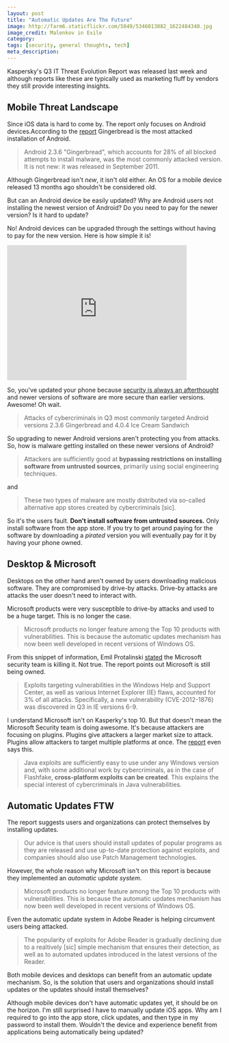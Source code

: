 ```yaml
---
layout: post
title: "Automatic Updates Are The Future"
image: http://farm6.staticflickr.com/5049/5346013882_1622484340.jpg
image_credit: Malenkov in Exile
category: 
tags: [security, general thoughts, tech]
meta_description: 
---
```


Kaspersky's Q3 IT Threat Evolution Report was released last week and although reports like these are typically used as marketing fluff by vendors they still provide interesting insights.

## Mobile Threat Landscape
Since iOS data is hard to come by. The report only focuses on Android devices.According to the [report][2] Gingerbread is the most attacked installation of Android.

> Android 2.3.6 "Gingerbread", which accounts for 28% of all blocked attempts to install malware, was the most commonly attacked version. It is not new: it was released in September 2011.

Although Gingerbread isn't _new_, it isn't old either. An OS for a mobile device released 13 months ago shouldn't be considered old.

But can an Android device be easily updated? Why are Android users not installing the newest version of Android? Do you need to pay for the newer version? Is it hard to update?

No! Android devices can be upgraded through the settings without having to pay for the new version. Here is how simple it is!

<iframe width="420" height="315" src="http://www.youtube.com/embed/EDhAb5b1Fj4" frameborder="0" allowfullscreen></iframe>

So, you've updated your phone because [security is always an afterthought][3] and newer versions of software are more secure than earlier versions. Awesome! Oh wait.

> Attacks of cybercriminals in Q3 most commonly targeted Android versions 2.3.6 Gingerbread and 4.0.4 Ice Cream Sandwich

So upgrading to newer Android versions aren't protecting you from attacks. So, how is malware getting installed on these newer versions of Android?

> Attackers are sufficiently good at __bypassing restrictions on installing software from untrusted sources__, primarily using social engineering techniques.

and 

>  These two types of malware are mostly distributed via so-called alternative app stores created by cybercriminals [sic].

So it's the users fault. __Don't install software from untrusted sources.__ Only install software from the app store. If you try to get around paying for the software by downloading a _pirated_ version you will eventually pay for it by having your phone owned.

## Desktop & Microsoft

Desktops on the other hand aren't owned by users downloading malicious software. They are compromised by drive-by attacks. Drive-by attacks are attacks the user doesn't need to interact with.

Microsoft products were very susceptible to drive-by attacks and used to be a huge target. This is no longer the case.

> Microsoft products no longer feature among the Top 10 products with vulnerabilities. This is because the automatic updates mechanism has now been well developed in recent versions of Windows OS.

From this snippet of information, Emil Protalinski [stated][1] the Microsoft security team is killing it. Not true. The report points out Microsoft is still being owned.

> Exploits targeting vulnerabilities in the Windows Help and Support Center, as well as various Internet Explorer (IE) flaws, accounted for 3% of all attacks. Specifically, a new vulnerability (CVE-2012-1876) was discovered in Q3 in IE versions 6-9.

I understand Microsoft isn't on Kasperky's top 10. But that doesn't mean the Microsoft Security team is doing awesome. It's because attackers are focusing on plugins. Plugins give attackers a larger market size to attack. Plugins allow attackers to target multiple platforms at once. The [report][2] even says this.

> Java exploits are sufficiently easy to use under any Windows version and, with some additional work by cybercriminals, as in the case of Flashfake, __cross-platform exploits can be created__. This explains the special interest of cybercriminals in Java vulnerabilities.

## Automatic Updates FTW

The report suggests users and organizations can protect themselves by installing updates.

> Our advice is that users should install updates of popular programs as they are released and use up-to-date protection against exploits, and companies should also use Patch Management technologies.

However, the whole reason why Microsoft isn't on this report is because they implemented an _automatic update system_. 

> Microsoft products no longer feature among the Top 10 products with vulnerabilities. This is because the automatic updates mechanism has now been well developed in recent versions of Windows OS.

Even the automatic update system in Adobe Reader is helping circumvent users being attacked.

> The popularity of exploits for Adobe Reader is gradually declining due to a realtively [sic] simple mechanism that ensures their detection, as well as to automated updates introduced in the latest versions of the Reader.

Both mobile devices and desktops can benefit from an automatic update mechanism. So, is the solution that users and organizations should install updates or the updates should install themselves?

Although mobile devices don't have automatic updates yet, it should be on the horizon. I'm still surprised I have to manually update iOS apps. Why am I required to go into the app store, click updates, and then type in my password to install them. Wouldn't the device and experience benefit from applications being automatically being updated?

[1]: http://thenextweb.com/microsoft/2012/11/02/microsofts-security-team-is-killing-it-not-one-product-on-kasperskys-top-10-vulnerabilities-list/
[2]: http://www.securelist.com/en/analysis/204792250/IT_Threat_Evolution_Q3_2012
[3]: /2012/10/the-security-and-developer-passion-dilema/
